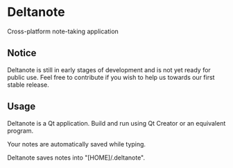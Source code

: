 Deltanote
=========

Cross-platform note-taking application

Notice
------
Deltanote is still in early stages of development and is not yet ready for public use.
Feel free to contribute if you wish to help us towards our first stable release.

Usage
-----
Deltanote is a Qt application. Build and run using Qt Creator or an equivalent program.


Your notes are automatically saved while typing.


Deltanote saves notes into "[HOME]/.deltanote".
